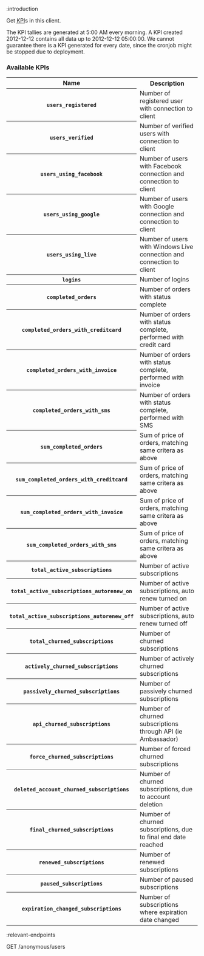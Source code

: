 :introduction

Get <abbr title="Key Performance Indicator">KPI</abbr>s in this client.

The KPI tallies are generated at 5:00 AM every morning. A KPI created 2012-12-12
contains all data up to 2012-12-12 05:00:00. We cannot guarantee there is a KPI
generated for every date, since the cronjob might be stopped due to deployment.

### Available KPIs

<table class="sectioned mbl">
  <tr>
    <th>Name</th>
    <th>Description</th>
  </tr>
  <tr>
    <th><code>users_registered</code></th>
    <td>Number of registered user with connection to client</td>
  </tr>
  <tr>
    <th><code>users_verified</code></th>
    <td>Number of verified users with connection to client</td>
  </tr>
  <tr>
    <th><code>users_using_facebook</code></th>
    <td>Number of users with Facebook connection and connection to client</td>
  </tr>
  <tr>
    <th><code>users_using_google</code></th>
    <td>Number of users with Google connection and connection to client</td>
  </tr>
  <tr>
    <th><code>users_using_live</code></th>
    <td>Number of users with Windows Live connection and connection to client</td>
  </tr>
  <tr>
    <th><code>logins</code></th>
    <td>Number of logins</td>
  </tr>
  <tr>
    <th><code>completed_orders</code></th>
    <td>Number of orders with status complete</td>
  </tr>
  <tr>
    <th><code>completed_orders_with_creditcard</code></th>
    <td>Number of orders with status complete, performed with credit card</td>
  </tr>
  <tr>
    <th><code>completed_orders_with_invoice</code></th>
    <td>Number of orders with status complete, performed with invoice</td>
  </tr>
  <tr>
    <th><code>completed_orders_with_sms</code></th>
    <td>Number of orders with status complete, performed with SMS</td>
  </tr>
  <tr>
    <th><code>sum_completed_orders</code></th>
    <td>Sum of price of orders, matching same critera as above</td>
  </tr>
  <tr>
    <th><code>sum_completed_orders_with_creditcard</code></th>
    <td>Sum of price of orders, matching same critera as above</td>
  </tr>
  <tr>
    <th><code>sum_completed_orders_with_invoice</code></th>
    <td>Sum of price of orders, matching same critera as above</td>
  </tr>
  <tr>
    <th><code>sum_completed_orders_with_sms</code></th>
    <td>Sum of price of orders, matching same critera as above</td>
  </tr>
  <tr>
    <th><code>total_active_subscriptions</code></th>
    <td>Number of active subscriptions</td>
  </tr>
  <tr>
    <th><code>total_active_subscriptions_autorenew_on</code></th>
    <td>Number of active subscriptions, auto renew turned on</td>
  </tr>
  <tr>
    <th><code>total_active_subscriptions_autorenew_off</code></th>
    <td>Number of active subscriptions, auto renew turned off</td>
  </tr>
  <tr>
    <th><code>total_churned_subscriptions</code></th>
    <td>Number of churned subscriptions</td>
  </tr>
  <tr>
    <th><code>actively_churned_subscriptions</code></th>
    <td>Number of actively churned subscriptions</td>
  </tr>
  <tr>
    <th><code>passively_churned_subscriptions</code></th>
    <td>Number of passively churned subscriptions</td>
  </tr>
  <tr>
    <th><code>api_churned_subscriptions</code></th>
    <td>Number of churned subscriptions through API (ie Ambassador)</td>
  </tr>
  <tr>
    <th><code>force_churned_subscriptions</code></th>
    <td>Number of forced churned subscriptions</td>
  </tr>
  <tr>
    <th><code>deleted_account_churned_subscriptions</code></th>
    <td>Number of churned subscriptions, due to account deletion</td>
  </tr>
  <tr>
    <th><code>final_churned_subscriptions</code></th>
    <td>Number of churned subscriptions, due to final end date reached</td>
  </tr>
  <tr>
    <th><code>renewed_subscriptions</code></th>
    <td>Number of renewed subscriptions</td>
  </tr>
  <tr>
    <th><code>paused_subscriptions</code></th>
    <td>Number of paused subscriptions</td>
  </tr>
  <tr>
    <th><code>expiration_changed_subscriptions</code></th>
    <td>Number of subscriptions where expiration date changed</td>
  </tr>
</table>

:relevant-endpoints

GET /anonymous/users
